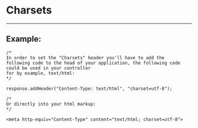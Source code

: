 # Charsets 
-------

## Example:


	/*
	In order to set the "Charsets" header you'll have to add the 
	following code to the head of your application, the following code could be used in your controller 
	for by example, text/html:
	*/

	response.addHeader("Content-Type: text/html", "charset=utf-8");

	/*
	Or directly into your html markup:
	*/

	<meta http-equiv="Content-Type" content="text/html; charset=utf-8">
		